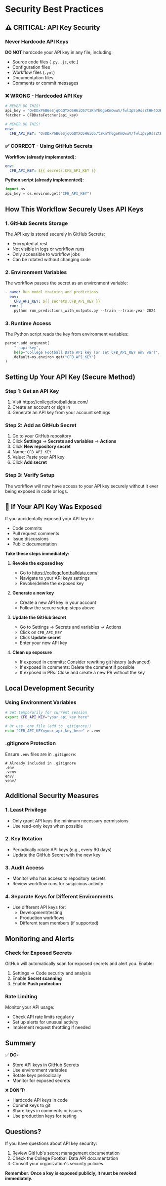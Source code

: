 # Security Best Practices

## ⚠️ CRITICAL: API Key Security

### Never Hardcode API Keys

**DO NOT** hardcode your API key in any file, including:
- Source code files (`.py`, `.js`, etc.)
- Configuration files
- Workflow files (`.yml`)
- Documentation files
- Comments or commit messages

### ❌ WRONG - Hardcoded API Key
```python
# NEVER DO THIS!
api_key = "OvDDxP6B6eSjqOGQYXQ5H6iQ57tzKnYhGgoKmOwuV/fwlIpSp9ssZtHH4OJK7b09"
fetcher = CFBDataFetcher(api_key)
```

```yaml
# NEVER DO THIS!
env:
  CFB_API_KEY: "OvDDxP6B6eSjqOGQYXQ5H6iQ57tzKnYhGgoKmOwuV/fwlIpSp9ssZtHH4OJK7b09"
```

### ✅ CORRECT - Using GitHub Secrets

**Workflow (already implemented):**
```yaml
env:
  CFB_API_KEY: ${{ secrets.CFB_API_KEY }}
```

**Python script (already implemented):**
```python
import os
api_key = os.environ.get("CFB_API_KEY")
```

## How This Workflow Securely Uses API Keys

### 1. GitHub Secrets Storage
The API key is stored securely in GitHub Secrets:
- Encrypted at rest
- Not visible in logs or workflow runs
- Only accessible to workflow jobs
- Can be rotated without changing code

### 2. Environment Variables
The workflow passes the secret as an environment variable:
```yaml
- name: Run model training and predictions
  env:
    CFB_API_KEY: ${{ secrets.CFB_API_KEY }}
  run: |
    python run_predictions_with_outputs.py --train --train-year 2024
```

### 3. Runtime Access
The Python script reads the key from environment variables:
```python
parser.add_argument(
    "--api-key",
    help="College Football Data API key (or set CFB_API_KEY env var)",
    default=os.environ.get("CFB_API_KEY")
)
```

## Setting Up Your API Key (Secure Method)

### Step 1: Get an API Key
1. Visit https://collegefootballdata.com/
2. Create an account or sign in
3. Generate an API key from your account settings

### Step 2: Add as GitHub Secret
1. Go to your GitHub repository
2. Click **Settings** → **Secrets and variables** → **Actions**
3. Click **New repository secret**
4. Name: `CFB_API_KEY`
5. Value: Paste your API key
6. Click **Add secret**

### Step 3: Verify Setup
The workflow will now have access to your API key securely without it ever being exposed in code or logs.

## 🚨 If Your API Key Was Exposed

If you accidentally exposed your API key in:
- Code commits
- Pull request comments
- Issue discussions
- Public documentation

**Take these steps immediately:**

1. **Revoke the exposed key**
   - Go to https://collegefootballdata.com/
   - Navigate to your API keys settings
   - Revoke/delete the exposed key

2. **Generate a new key**
   - Create a new API key in your account
   - Follow the secure setup steps above

3. **Update the GitHub Secret**
   - Go to Settings → Secrets and variables → Actions
   - Click on `CFB_API_KEY`
   - Click **Update secret**
   - Enter your new API key

4. **Clean up exposure**
   - If exposed in commits: Consider rewriting git history (advanced)
   - If exposed in comments: Delete the comment if possible
   - If exposed in PRs: Close and create a new PR without the key

## Local Development Security

### Using Environment Variables
```bash
# Set temporarily for current session
export CFB_API_KEY="your_api_key_here"

# Or use .env file (add to .gitignore!)
echo "CFB_API_KEY=your_api_key_here" > .env
```

### .gitignore Protection
Ensure `.env` files are in `.gitignore`:
```
# Already included in .gitignore
.env
.venv
env/
venv/
```

## Additional Security Measures

### 1. Least Privilege
- Only grant API keys the minimum necessary permissions
- Use read-only keys when possible

### 2. Key Rotation
- Periodically rotate API keys (e.g., every 90 days)
- Update the GitHub Secret with the new key

### 3. Audit Access
- Monitor who has access to repository secrets
- Review workflow runs for suspicious activity

### 4. Separate Keys for Different Environments
- Use different API keys for:
  - Development/testing
  - Production workflows
  - Different team members (if supported)

## Monitoring and Alerts

### Check for Exposed Secrets
GitHub will automatically scan for exposed secrets and alert you. Enable:
1. Settings → Code security and analysis
2. Enable **Secret scanning**
3. Enable **Push protection**

### Rate Limiting
Monitor your API usage:
- Check API rate limits regularly
- Set up alerts for unusual activity
- Implement request throttling if needed

## Summary

✅ **DO:**
- Store API keys in GitHub Secrets
- Use environment variables
- Rotate keys periodically
- Monitor for exposed secrets

❌ **DON'T:**
- Hardcode API keys in code
- Commit keys to git
- Share keys in comments or issues
- Use production keys for testing

## Questions?

If you have questions about API key security:
1. Review GitHub's secret management documentation
2. Check the College Football Data API documentation
3. Consult your organization's security policies

**Remember: Once a key is exposed publicly, it must be revoked immediately.**
